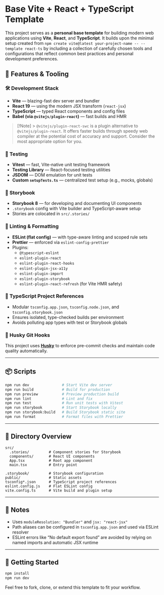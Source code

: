 # Base Vite + React + TypeScript Template

This project serves as a **personal base template** for building modern web applications using **Vite**, **React**, and **TypeScript**. It builds upon the minimal setup created from `npm create vite@latest your-project-name -- --template react-ts` by including a collection of carefully chosen tools and configurations that reflect common best practices and personal development preferences.

## 🔧 Features & Tooling

### 🛠 Development Stack

- **Vite** — blazing-fast dev server and bundler
- **React 19** — using the modern JSX transform (`react-jsx`)
- **TypeScript** — typed React components and config files
- **Babel (via `@vitejs/plugin-react`)** — fast builds and HMR

> [!Note] > `@vitejs/plugin-react-swc` is a plugin alternative to `@vitejs/plugin-react`. It offers faster builds through speedy web compiler at the potential cost of accuracy and support. Consider the most appropriate option for you.

### 🧪 Testing

- **Vitest** — fast, Vite-native unit testing framework
- **Testing Library** — React-focused testing utilities
- **JSDOM** — DOM emulation for unit tests
- **Custom `setupTests.ts`** — centralized test setup (e.g., mocks, globals)

### 📖 Storybook

- **Storybook 8** — for developing and documenting UI components
- `.storybook` config with Vite builder and TypeScript-aware setup
- Stories are colocated in `src/.stories/`

### 🧹 Linting & Formatting

- **ESLint (flat config)** — with type-aware linting and scoped rule sets
- **Prettier** — enforced via `eslint-config-prettier`
- Plugins:
  - `@typescript-eslint`
  - `eslint-plugin-react`
  - `eslint-plugin-react-hooks`
  - `eslint-plugin-jsx-a11y`
  - `eslint-plugin-import`
  - `eslint-plugin-storybook`
  - `eslint-plugin-react-refresh` (for Vite HMR safety)

### 🧠 TypeScript Project References

- Modular `tsconfig.app.json`, `tsconfig.node.json`, and `tsconfig.storybook.json`
- Ensures isolated, type-checked builds per environment
- Avoids polluting app types with test or Storybook globals

### 🐶 Husky Git Hooks

This project uses [**Husky**](https://typicode.github.io/husky) to enforce pre-commit checks and maintain code quality automatically.

---

## 📦 Scripts

```bash
npm run dev               # Start Vite dev server
npm run build             # Build for production
npm run preview           # Preview production build
npm run lint              # Lint and fix
npm run test              # Run unit tests with Vitest
npm run storybook         # Start Storybook locally
npm run storybook:build   # Build Storybook static site
npm run format            # Format files with Prettier
```

---

## 📁 Directory Overview

```
src/
  .stories/         # Component stories for Storybook
  components/       # React UI components
  App.tsx           # Root app component
  main.tsx          # Entry point

.storybook/         # Storybook configuration
public/             # Static assets
tsconfig*.json      # TypeScript project references
eslint.config.js    # Flat ESLint config
vite.config.ts      # Vite build and plugin setup
```

---

## 🧰 Notes

- Uses `moduleResolution: "Bundler"` and `jsx: "react-jsx"`
- Path aliases can be configured in `tsconfig.app.json` and used via ESLint resolver
- ESLint errors like “No default export found” are avoided by relying on named imports and automatic JSX runtime

---

## 🚀 Getting Started

```bash
npm install
npm run dev
```

Feel free to fork, clone, or extend this template to fit your workflow.
